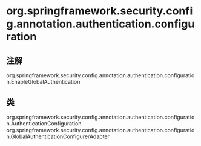 # org.springframework.security.config.annotation.authentication.configuration

## 注解

org.springframework.security.config.annotation.authentication.configuration.EnableGlobalAuthentication

## 类

org.springframework.security.config.annotation.authentication.configuration.AuthenticationConfiguration
org.springframework.security.config.annotation.authentication.configuration.GlobalAuthenticationConfigurerAdapter




